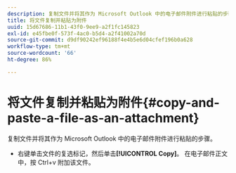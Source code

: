 ```yaml
---
description: 复制文件并将其作为 Microsoft Outlook 中的电子邮件附件进行粘贴的步骤。
title: 将文件复制并粘贴为附件
uuid: 15d67686-11b1-43f0-9ee9-a2f1fc145823
exl-id: e45fbe0f-573f-4ac0-b5d4-a2f41002a70d
source-git-commit: d9df90242ef96188f4e4b5e6d04cfef196b0a628
workflow-type: tm+mt
source-wordcount: '66'
ht-degree: 86%

---
```


# 将文件复制并粘贴为附件{#copy-and-paste-a-file-as-an-attachment}

复制文件并将其作为 Microsoft Outlook 中的电子邮件附件进行粘贴的步骤。

* 右键单击文件的复选标记，然后单击&#x200B;**[!UICONTROL Copy]**。 在电子邮件正文中，按 Ctrl+v 附加该文件。

